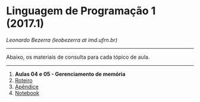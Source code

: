# Linguagem de Programação 1 (2017.1)
*Leonardo Bezerra (leobezerra at imd.ufrn.br)*

---

Abaixo, os materiais de consulta para cada tópico de aula.

---

1. **Aulas 04 e 05 - Gerenciamento de memória**
  1. [Roteiro](laboratorio/memoria/roteiro.pdf)
  2. [Apêndice](laboratorio/memoria/apendice.pdf)
  3. [Notebook](laboratorio/memoria/notebook.html)
